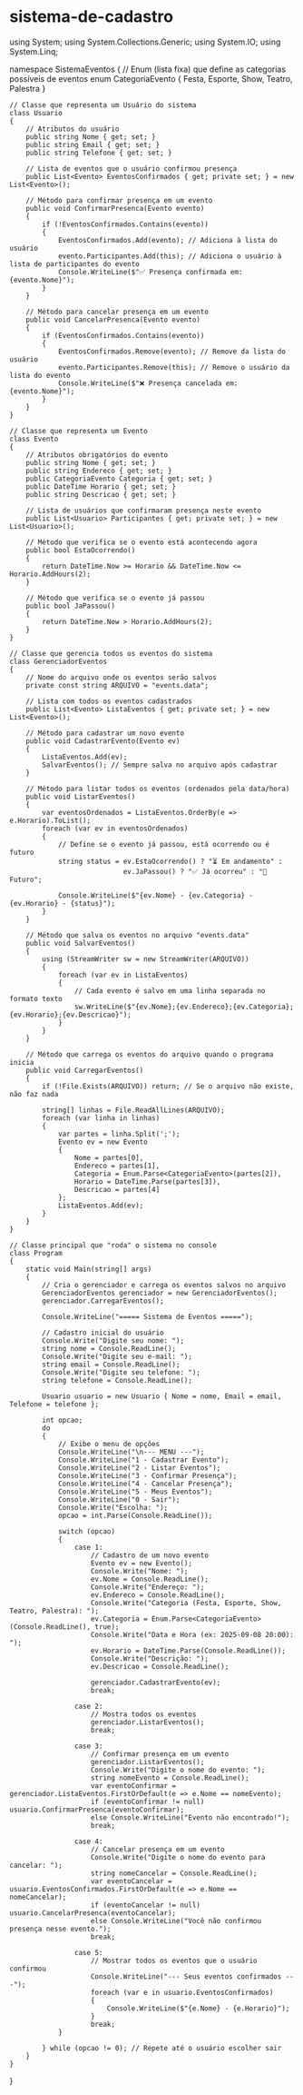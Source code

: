 # sistema-de-cadastro


using System;
using System.Collections.Generic;
using System.IO;
using System.Linq;

namespace SistemaEventos
{
    // Enum (lista fixa) que define as categorias possíveis de eventos
    enum CategoriaEvento
    {
        Festa,
        Esporte,
        Show,
        Teatro,
        Palestra
    }

    // Classe que representa um Usuário do sistema
    class Usuario
    {
        // Atributos do usuário
        public string Nome { get; set; }
        public string Email { get; set; }
        public string Telefone { get; set; }

        // Lista de eventos que o usuário confirmou presença
        public List<Evento> EventosConfirmados { get; private set; } = new List<Evento>();

        // Método para confirmar presença em um evento
        public void ConfirmarPresenca(Evento evento)
        {
            if (!EventosConfirmados.Contains(evento))
            {
                EventosConfirmados.Add(evento); // Adiciona à lista do usuário
                evento.Participantes.Add(this); // Adiciona o usuário à lista de participantes do evento
                Console.WriteLine($"✅ Presença confirmada em: {evento.Nome}");
            }
        }

        // Método para cancelar presença em um evento
        public void CancelarPresenca(Evento evento)
        {
            if (EventosConfirmados.Contains(evento))
            {
                EventosConfirmados.Remove(evento); // Remove da lista do usuário
                evento.Participantes.Remove(this); // Remove o usuário da lista do evento
                Console.WriteLine($"❌ Presença cancelada em: {evento.Nome}");
            }
        }
    }

    // Classe que representa um Evento
    class Evento
    {
        // Atributos obrigatórios do evento
        public string Nome { get; set; }
        public string Endereco { get; set; }
        public CategoriaEvento Categoria { get; set; }
        public DateTime Horario { get; set; }
        public string Descricao { get; set; }

        // Lista de usuários que confirmaram presença neste evento
        public List<Usuario> Participantes { get; private set; } = new List<Usuario>();

        // Método que verifica se o evento está acontecendo agora
        public bool EstaOcorrendo()
        {
            return DateTime.Now >= Horario && DateTime.Now <= Horario.AddHours(2);
        }

        // Método que verifica se o evento já passou
        public bool JaPassou()
        {
            return DateTime.Now > Horario.AddHours(2);
        }
    }

    // Classe que gerencia todos os eventos do sistema
    class GerenciadorEventos
    {
        // Nome do arquivo onde os eventos serão salvos
        private const string ARQUIVO = "events.data";

        // Lista com todos os eventos cadastrados
        public List<Evento> ListaEventos { get; private set; } = new List<Evento>();

        // Método para cadastrar um novo evento
        public void CadastrarEvento(Evento ev)
        {
            ListaEventos.Add(ev);
            SalvarEventos(); // Sempre salva no arquivo após cadastrar
        }

        // Método para listar todos os eventos (ordenados pela data/hora)
        public void ListarEventos()
        {
            var eventosOrdenados = ListaEventos.OrderBy(e => e.Horario).ToList();
            foreach (var ev in eventosOrdenados)
            {
                // Define se o evento já passou, está ocorrendo ou é futuro
                string status = ev.EstaOcorrendo() ? "⏳ Em andamento" :
                                ev.JaPassou() ? "✅ Já ocorreu" : "📅 Futuro";

                Console.WriteLine($"{ev.Nome} - {ev.Categoria} - {ev.Horario} - {status}");
            }
        }

        // Método que salva os eventos no arquivo "events.data"
        public void SalvarEventos()
        {
            using (StreamWriter sw = new StreamWriter(ARQUIVO))
            {
                foreach (var ev in ListaEventos)
                {
                    // Cada evento é salvo em uma linha separada no formato texto
                    sw.WriteLine($"{ev.Nome};{ev.Endereco};{ev.Categoria};{ev.Horario};{ev.Descricao}");
                }
            }
        }

        // Método que carrega os eventos do arquivo quando o programa inicia
        public void CarregarEventos()
        {
            if (!File.Exists(ARQUIVO)) return; // Se o arquivo não existe, não faz nada

            string[] linhas = File.ReadAllLines(ARQUIVO);
            foreach (var linha in linhas)
            {
                var partes = linha.Split(';');
                Evento ev = new Evento
                {
                    Nome = partes[0],
                    Endereco = partes[1],
                    Categoria = Enum.Parse<CategoriaEvento>(partes[2]),
                    Horario = DateTime.Parse(partes[3]),
                    Descricao = partes[4]
                };
                ListaEventos.Add(ev);
            }
        }
    }

    // Classe principal que "roda" o sistema no console
    class Program
    {
        static void Main(string[] args)
        {
            // Cria o gerenciador e carrega os eventos salvos no arquivo
            GerenciadorEventos gerenciador = new GerenciadorEventos();
            gerenciador.CarregarEventos();

            Console.WriteLine("===== Sistema de Eventos =====");

            // Cadastro inicial do usuário
            Console.Write("Digite seu nome: ");
            string nome = Console.ReadLine();
            Console.Write("Digite seu e-mail: ");
            string email = Console.ReadLine();
            Console.Write("Digite seu telefone: ");
            string telefone = Console.ReadLine();

            Usuario usuario = new Usuario { Nome = nome, Email = email, Telefone = telefone };

            int opcao;
            do
            {
                // Exibe o menu de opções
                Console.WriteLine("\n--- MENU ---");
                Console.WriteLine("1 - Cadastrar Evento");
                Console.WriteLine("2 - Listar Eventos");
                Console.WriteLine("3 - Confirmar Presença");
                Console.WriteLine("4 - Cancelar Presença");
                Console.WriteLine("5 - Meus Eventos");
                Console.WriteLine("0 - Sair");
                Console.Write("Escolha: ");
                opcao = int.Parse(Console.ReadLine());

                switch (opcao)
                {
                    case 1:
                        // Cadastro de um novo evento
                        Evento ev = new Evento();
                        Console.Write("Nome: ");
                        ev.Nome = Console.ReadLine();
                        Console.Write("Endereço: ");
                        ev.Endereco = Console.ReadLine();
                        Console.Write("Categoria (Festa, Esporte, Show, Teatro, Palestra): ");
                        ev.Categoria = Enum.Parse<CategoriaEvento>(Console.ReadLine(), true);
                        Console.Write("Data e Hora (ex: 2025-09-08 20:00): ");
                        ev.Horario = DateTime.Parse(Console.ReadLine());
                        Console.Write("Descrição: ");
                        ev.Descricao = Console.ReadLine();

                        gerenciador.CadastrarEvento(ev);
                        break;

                    case 2:
                        // Mostra todos os eventos
                        gerenciador.ListarEventos();
                        break;

                    case 3:
                        // Confirmar presença em um evento
                        gerenciador.ListarEventos();
                        Console.Write("Digite o nome do evento: ");
                        string nomeEvento = Console.ReadLine();
                        var eventoConfirmar = gerenciador.ListaEventos.FirstOrDefault(e => e.Nome == nomeEvento);
                        if (eventoConfirmar != null) usuario.ConfirmarPresenca(eventoConfirmar);
                        else Console.WriteLine("Evento não encontrado!");
                        break;

                    case 4:
                        // Cancelar presença em um evento
                        Console.Write("Digite o nome do evento para cancelar: ");
                        string nomeCancelar = Console.ReadLine();
                        var eventoCancelar = usuario.EventosConfirmados.FirstOrDefault(e => e.Nome == nomeCancelar);
                        if (eventoCancelar != null) usuario.CancelarPresenca(eventoCancelar);
                        else Console.WriteLine("Você não confirmou presença nesse evento.");
                        break;

                    case 5:
                        // Mostrar todos os eventos que o usuário confirmou
                        Console.WriteLine("--- Seus eventos confirmados ---");
                        foreach (var e in usuario.EventosConfirmados)
                        {
                            Console.WriteLine($"{e.Nome} - {e.Horario}");
                        }
                        break;
                }

            } while (opcao != 0); // Repete até o usuário escolher sair
        }
    }
}
